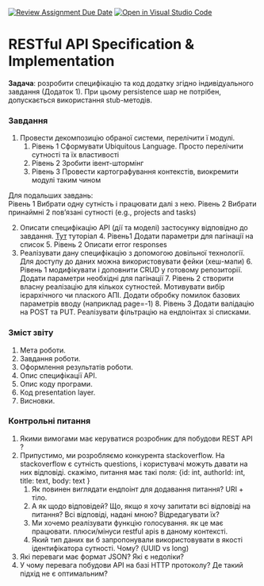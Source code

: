 [![Review Assignment Due Date](https://classroom.github.com/assets/deadline-readme-button-22041afd0340ce965d47ae6ef1cefeee28c7c493a6346c4f15d667ab976d596c.svg)](https://classroom.github.com/a/ZXuAMSH9)
[![Open in Visual Studio Code](https://classroom.github.com/assets/open-in-vscode-2e0aaae1b6195c2367325f4f02e2d04e9abb55f0b24a779b69b11b9e10269abc.svg)](https://classroom.github.com/online_ide?assignment_repo_id=19576632&assignment_repo_type=AssignmentRepo)
# RESTful API Specification & Implementation

**Задача**: розробити специфікацію та код додатку згідно індивідуального завдання (Додаток 1). При цьому persistence шар не потрібен, допускається використання stub-методів.

### Завдання

1. Провести декомпозицію обраної системи, перелічити ї модулі.
    1. Рівень 1 Сформувати Ubiquitous Language. Просто перелічити сутності та їх властивості
    2. Рівень 2 Зробити івент-штормінг
    3. Рівень 3 Провести картографування контекстів, виокремити модулі таким чином

Для подальших завдань: \
Рівень 1 Вибрати одну сутність і працювати далі з нею.
Рівень 2 Вибрати принаймні 2 повʼязані сутності (e.g., projects and tasks)

2. Описати специфікацію API (дії та моделі) застосунку відповідно до завдання. [Тут](https://support.smartbear.com/swaggerhub/docs/en/get-started/openapi-3-0-tutorial.html) туторіал
    4. Рівень1 Додати параметри для пагінації на список
    5. Рівень 2 Описати error responses
3. Реалізувати дану специфікацію з допомогою довільної технології. Для доступу до даних можна використовувати фейки (хеш-мапи)
    6. Рівень 1 модифікувати і доповнити CRUD у готовому репозиторії. Додати параметри необхідні для пагінації 
    7. Рівень 2 створити власну реалізацію для кількох сутностей. Мотивувати вибір ієрархічного чи плаского АПІ. Додати обробку помилок базових параметрів вводу (наприклад page=-1)
    8. Рівень 3 Додати валідацію на POST та PUT. Реалізувати фільтрацію на ендпоінтах зі списками.

### Зміст звіту

1. Мета роботи.
2. Завдання роботи.
3. Оформлення результатів роботи.
4. Опис специфікації API.
5. Опис коду програми.  
6. Код presentation layer.
7. Висновки.

### Контрольні питання

1. Якими вимогами має керуватися розробник для побудови REST API ?
2. Припустимо, ми розробляємо конкурента stackoverflow. На stackoverflow є сутність questions, і користувачі можуть давати на них відповіді. скажімо, питання має такі поля: {id: int, authorId: int, title: text, body: text }
    1. Як повинен виглядати ендпоінт для додавання питання? URI + тіло.
    2. А як щодо відповідей? Що, якщо я хочу запитати всі відповіді на питання? Всі відповіді, надані мною? Відредагувати їх?
    3. Ми хочемо реалізувати функцію голосування. як це має працювати. плюси/мінуси restful apis в даному контексті.
    4. Який тип даних ви б запропонували використовувати в якості ідентифікатора сутності. Чому? (UUID vs long)
3. Які переваги має формат JSON? Які є недоліки?
4. У чому перевага побудови API на базі HTTP протоколу? Де такий підхід не є оптимальним?
